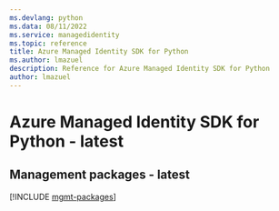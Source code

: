 ```yaml
---
ms.devlang: python
ms.data: 08/11/2022
ms.service: managedidentity
ms.topic: reference
title: Azure Managed Identity SDK for Python
ms.author: lmazuel
description: Reference for Azure Managed Identity SDK for Python
author: lmazuel
---
```

# Azure Managed Identity SDK for Python - latest

## Management packages - latest
[!INCLUDE [mgmt-packages](managed-identity-mgmt-index.md)]